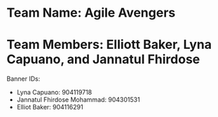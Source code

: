 # Team Name: Agile Avengers 

# Team Members: Elliott Baker, Lyna Capuano, and Jannatul Fhirdose

Banner IDs:
- Lyna Capuano: 904119718
- Jannatul Fhirdose Mohammad: 904301531
- Elliot Baker: 904116291
